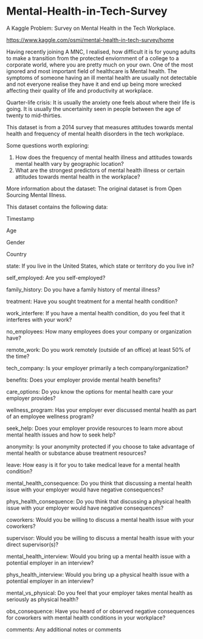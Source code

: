 # Mental-Health-in-Tech-Survey
A Kaggle Problem: Survey on Mental Health in the Tech Workplace.

https://www.kaggle.com/osmi/mental-health-in-tech-survey/home

Having recently joining A MNC, I realised, how difficult it is for young adults to make a transition from the protected enviornment of a college to a corporate world, where you are pretty much on your own. One of the most ignored and most important field of healthcare is Mental health. The symptoms of someone having an ill mental health are usually not detectable and not everyone realise they have it and end up being more wrecked affecting their quality of life and productivity at workplace.

Quarter-life crisis: It is usually the anxiety one feels about where their life is going. It is usually the uncertainity seen in people between the age of twenty to mid-thirties.

This dataset is from a 2014 survey that measures attitudes towards mental health and frequency of mental health disorders in the tech workplace. 

Some questions worth exploring:

1. How does the frequency of mental health illness and attitudes towards mental health vary by geographic location?
2. What are the strongest predictors of mental health illness or certain attitudes towards mental health in the workplace?

More information about the dataset: The original dataset is from Open Sourcing Mental Illness.

This dataset contains the following data:

Timestamp

Age

Gender

Country

state: If you live in the United States, which state or territory do you live in?

self_employed: Are you self-employed?

family_history: Do you have a family history of mental illness?

treatment: Have you sought treatment for a mental health condition?

work_interfere: If you have a mental health condition, do you feel that it interferes with your work?

no_employees: How many employees does your company or organization have?

remote_work: Do you work remotely (outside of an office) at least 50% of the time?

tech_company: Is your employer primarily a tech company/organization?

benefits: Does your employer provide mental health benefits?

care_options: Do you know the options for mental health care your employer provides?

wellness_program: Has your employer ever discussed mental health as part of an employee wellness program?

seek_help: Does your employer provide resources to learn more about mental health issues and how to seek help?

anonymity: Is your anonymity protected if you choose to take advantage of mental health or substance abuse treatment resources?

leave: How easy is it for you to take medical leave for a mental health condition?

mental_health_consequence: Do you think that discussing a mental health issue with your employer would have negative consequences?

phys_health_consequence: Do you think that discussing a physical health issue with your employer would have negative consequences?

coworkers: Would you be willing to discuss a mental health issue with your coworkers?

supervisor: Would you be willing to discuss a mental health issue with your direct supervisor(s)?

mental_health_interview: Would you bring up a mental health issue with a potential employer in an interview?

phys_health_interview: Would you bring up a physical health issue with a potential employer in an interview?

mental_vs_physical: Do you feel that your employer takes mental health as seriously as physical health?

obs_consequence: Have you heard of or observed negative consequences for coworkers with mental health conditions in your workplace?

comments: Any additional notes or comments
